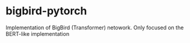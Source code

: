 # bigbird-pytorch
Implementation of BigBird (Transformer) netowork. Only focused on the BERT-like implementation
